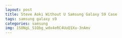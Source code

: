 ```yaml
---
layout: post
title: Steve Aoki Without U Samsung Galaxy S9 Case
tags: samsung galaxy s9
categories: samsung
img: 1S8NgL_S1Qbg_wdx4eRC4UuQ1Xu-3nAmv
---
```

